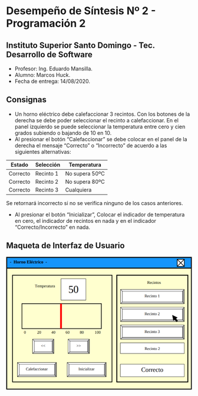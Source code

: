# Desempeño de Síntesis Nº 2 - Programación 2
## Instituto Superior Santo Domingo - Tec. Desarrollo de Software
- Profesor: Ing. Eduardo Mansilla.
- Alumno: Marcos Huck.
- Fecha de entrega: 14/08/2020.

## Consignas
- Un horno eléctrico debe calefaccionar 3 recintos. Con los botones de la derecha se debe poder seleccionar el recinto a calefaccionar. En el panel izquierdo se puede seleccionar la temperatura entre cero y cien grados subiendo o bajando de 10 en 10. 
- Al presionar el botón “Calefaccionar” se debe colocar en el panel de la derecha el mensaje “Correcto” o “Incorrecto” de acuerdo a las siguientes alternativas:

| Estado | Selección | Temperatura |
| ------ | --------- | ----------- |
| Correcto | Recinto 1 | No supera 50ºC |
| Correcto | Recinto 2 | No supera 80ºC |
| Correcto | Recinto 3 | Cualquiera |

Se retornará incorrecto si no se verifica ninguno de los casos anteriores.

-  Al presionar el botón “Inicializar”, Colocar el indicador de temperatura en cero, el indicador de recintos en nada y en el indicador “Correcto/Incorrecto” en nada.

## Maqueta de Interfaz de Usuario

<img align="center"  src="https://raw.githubusercontent.com/marcoshuck/issd-p2-tp2/master/assets/ui.png">
